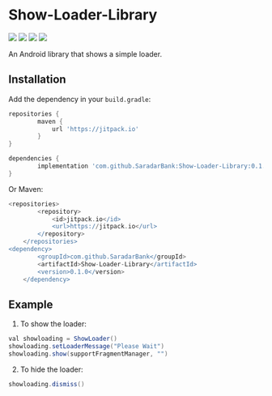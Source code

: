 # Show-Loader-Library
[![](https://img.shields.io/badge/API-21%2B-brightgreen.svg?style=flat)](https://android-arsenal.com/api?level=21#l21)	[![](https://img.shields.io/badge/Platform-Android-brightgreen.svg?style=flat)](https://developer.android.com/about)	[![](https://img.shields.io/badge/Language-Kotlin-brightgreen.svg?style=flat)](https://kotlinlang.org/)	[![](https://img.shields.io/badge/Version-0.1.0-brightgreen.svg?style=flat)](https://git-scm.com/book/en/v1/Getting-Started-About-Version-Control)

An Android library that shows a simple loader.

## Installation

Add the dependency in your `build.gradle`:
```groovy
repositories {
		maven {
			url 'https://jitpack.io' 
		}
}

dependencies {
        implementation 'com.github.SaradarBank:Show-Loader-Library:0.1.0'
}
```
Or Maven:
```groovy
<repositories>
		<repository>
		    <id>jitpack.io</id>
		    <url>https://jitpack.io</url>
		</repository>
	</repositories>
<dependency>
	    <groupId>com.github.SaradarBank</groupId>
	    <artifactId>Show-Loader-Library</artifactId>
	    <version>0.1.0</version>
	</dependency>
```

## Example

1) To show the loader:
```java
val showloading = ShowLoader()
showloading.setLoaderMessage("Please Wait")
showloading.show(supportFragmentManager, "")
```
2) To hide the loader:

```java
showloading.dismiss()
```
